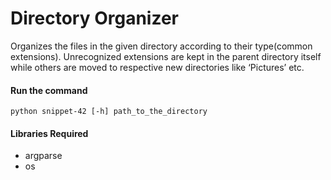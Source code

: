 # Directory Organizer

Organizes the files in the given directory according to their type(common extensions). Unrecognized extensions are kept in the parent directory itself while others are moved to respective new directories like ‘Pictures’ etc.


#### Run the command

    python snippet-42 [-h] path_to_the_directory


#### Libraries Required

-   argparse
-   os